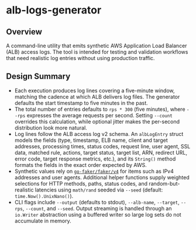 # alb-logs-generator

## Overview

A command-line utility that emits synthetic AWS Application Load Balancer (ALB) access logs. The tool is intended for testing and validation workflows that need realistic log entries without using production traffic.

## Design Summary

- Each execution produces log lines covering a five-minute window, matching the cadence at which ALB delivers log files. The generator defaults the start timestamp to five minutes in the past.
- The total number of entries defaults to `rps * 300` (five minutes), where `--rps` expresses the average requests per second. Setting `--count` overrides this calculation, while optional jitter makes the per-second distribution look more natural.
- Log lines follow the ALB access log v2 schema. An `albLogEntry` struct models the fields (type, timestamp, ELB name, client and target addresses, processing times, status codes, request line, user agent, SSL data, matched rule, actions, target status, target list, ARN, redirect URL, error code, target response metrics, etc.), and its `String()` method formats the fields in the exact order expected by AWS.
- Synthetic values rely on [`go-faker/faker/v4`](https://github.com/go-faker/faker) for items such as IPv4 addresses and user agents. Additional helper functions supply weighted selections for HTTP methods, paths, status codes, and random-but-realistic latencies using `math/rand` seeded via `--seed` (default: `time.Now().UnixNano()`).
- CLI flags include `--output` (defaults to stdout), `--alb-name`, `--target`, `--rps`, `--count`, and `--seed`. Output streaming is handled through an `io.Writer` abstraction using a buffered writer so large log sets do not accumulate in memory.
